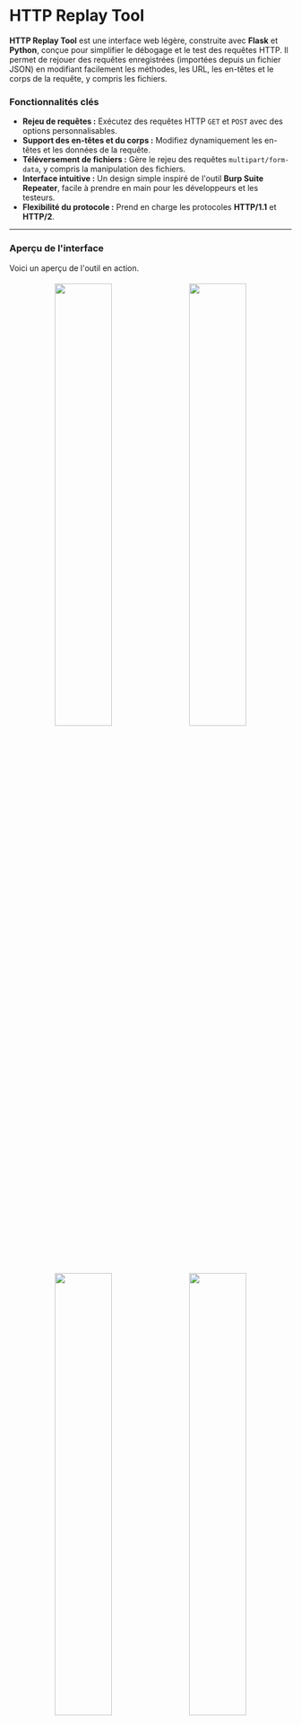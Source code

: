 # HTTP Replay Tool

**HTTP Replay Tool** est une interface web légère, construite avec **Flask** et **Python**, conçue pour simplifier le débogage et le test des requêtes HTTP. Il permet de rejouer des requêtes enregistrées (importées depuis un fichier JSON) en modifiant facilement les méthodes, les URL, les en-têtes et le corps de la requête, y compris les fichiers.

### Fonctionnalités clés

* **Rejeu de requêtes :** Exécutez des requêtes HTTP `GET` et `POST` avec des options personnalisables.
* **Support des en-têtes et du corps :** Modifiez dynamiquement les en-têtes et les données de la requête.
* **Téléversement de fichiers :** Gère le rejeu des requêtes `multipart/form-data`, y compris la manipulation des fichiers.
* **Interface intuitive :** Un design simple inspiré de l'outil **Burp Suite Repeater**, facile à prendre en main pour les développeurs et les testeurs.
* **Flexibilité du protocole :** Prend en charge les protocoles **HTTP/1.1** et **HTTP/2**.

---

### Aperçu de l'interface

Voici un aperçu de l'outil en action.

<div align="center">
  <img src="https://i.imgur.com/your-image-1.png" width="45%" style="margin: 5px;" />
  <img src="https://i.imgur.com/your-image-2.png" width="45%" style="margin: 5px;" />
  <img src="https://i.imgur.com/your-image-3.png" width="45%" style="margin: 5px;" />
  <img src="https://i.imgur.com/your-image-4.png" width="45%" style="margin: 5px;" />
</div>

> **Note :** Remplacez les URL d'image génériques ci-dessus (`https://i.imgur.com/your-image-x.png`) par les liens de vos propres captures d'écran.

---


---

### Comment utiliser

1.  **Clonez le dépôt :**
    ```sh
    git clone [https://github.com/dream434/HTTP-Replay-Tool.git](https://github.com/dream434/HTTP-Replay-Tool.git)
    cd HTTP-Replay-Tool.git
    ```
2.  **Installez les dépendances :**
    ```sh
    pip install -r requirements.txt
    ```
    (Nécessite `Flask` et `requests`).
3.  **Lancez l'application :**
    ```sh
    python app.py
    ```
4.  **Ouvrez dans votre navigateur :**
    Accédez à `http://127.0.0.1:5000` et commencez à rejouer vos requêtes.
---

    ### Avis de non-responsabilité

Cet outil a été conçu à des fins éducatives et de test uniquement. L'utilisation de cet outil pour des activités illégales ou malveillantes est strictement interdite. L'utilisateur est seul responsable de ses actions et doit s'assurer qu'il a l'autorisation nécessaire pour tester les systèmes cibles.
